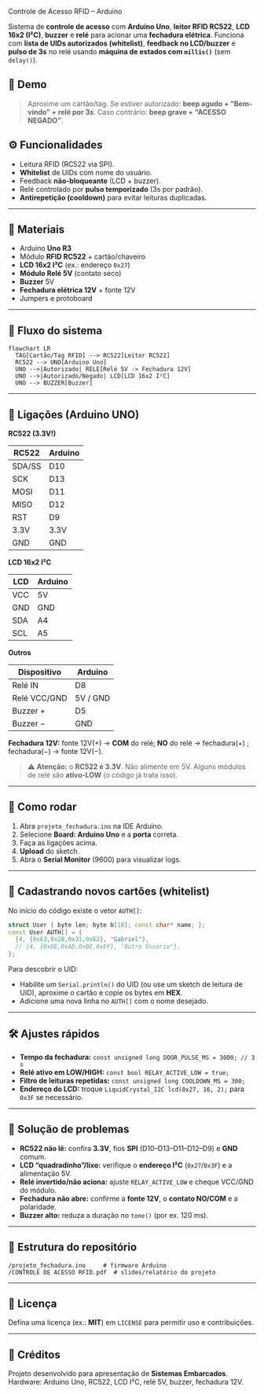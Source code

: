  Controle de Acesso RFID – Arduino

Sistema de **controle de acesso** com **Arduino Uno**, **leitor RFID RC522**, **LCD 16x2 (I²C)**, **buzzer** e **relé** para acionar uma **fechadura elétrica**.
Funciona com **lista de UIDs autorizados (whitelist)**, **feedback no LCD/buzzer** e **pulso de 3s** no relé usando **máquina de estados com `millis()`** (sem `delay()`).

## 🎥 Demo

> Aproxime um cartão/tag. Se estiver autorizado: **beep agudo + “Bem-vindo” + relé por 3s**. Caso contrário: **beep grave + “ACESSO NEGADO”**.

## ⚙️ Funcionalidades

* Leitura RFID (RC522 via SPI).
* **Whitelist** de UIDs com nome do usuário.
* Feedback **não-bloqueante** (LCD + buzzer).
* Relé controlado por **pulso temporizado** (3s por padrão).
* **Antirepetição (cooldown)** para evitar leituras duplicadas.

---

## 🧰 Materiais

* Arduino **Uno R3**
* Módulo **RFID RC522** + cartão/chaveiro
* **LCD 16x2 I²C** (ex.: endereço `0x27`)
* **Módulo Relé 5V** (contato seco)
* **Buzzer** 5V
* **Fechadura elétrica 12V** + fonte 12V
* Jumpers e protoboard

---

## 🧪 Fluxo do sistema

```mermaid
flowchart LR
  TAG[Cartão/Tag RFID] --> RC522[Leitor RC522]
  RC522 --> UNO[Arduino Uno]
  UNO -->|Autorizado| RELE[Relé 5V -> Fechadura 12V]
  UNO -->|Autorizado/Negado| LCD[LCD 16x2 I²C]
  UNO --> BUZZER[Buzzer]
```

---

## 🔌 Ligações (Arduino UNO)

**RC522 (3.3V!)**

| RC522  | Arduino |
| ------ | ------- |
| SDA/SS | D10     |
| SCK    | D13     |
| MOSI   | D11     |
| MISO   | D12     |
| RST    | D9      |
| 3.3V   | 3.3V    |
| GND    | GND     |

**LCD 16x2 I²C**

| LCD | Arduino |
| --- | ------- |
| VCC | 5V      |
| GND | GND     |
| SDA | A4      |
| SCL | A5      |

**Outros**

| Dispositivo  | Arduino  |
| ------------ | -------- |
| Relé IN      | D8       |
| Relé VCC/GND | 5V / GND |
| Buzzer +     | D5       |
| Buzzer −     | GND      |

**Fechadura 12V:** fonte 12V(+) → **COM** do relé; **NO** do relé → fechadura(+) ; fechadura(−) → fonte 12V(−).

> ⚠️ **Atenção:** o **RC522 é 3.3V**. Não alimente em 5V.
> Alguns módulos de relé são **ativo-LOW** (o código já trata isso).

---

## 🚀 Como rodar

1. Abra `projeto_fechadura.ino` na IDE Arduino.
2. Selecione **Board: Arduino Uno** e a **porta** correta.
3. Faça as ligações acima.
4. **Upload** do sketch.
5. Abra o **Serial Monitor** (9600) para visualizar logs.

---

## 👥 Cadastrando novos cartões (whitelist)

No início do código existe o vetor `AUTH[]`:

```cpp
struct User { byte len; byte b[10]; const char* name; };
const User AUTH[] = {
  {4, {0x63,0x2B,0x31,0xE2}, "Gabriel"},
  // {4, {0xDE,0xAD,0xBE,0xEF}, "Outro Usuario"},
};
```

Para descobrir o UID:

* Habilite um `Serial.println()` do UID (ou use um sketch de leitura de UID), aproxime o cartão e copie os bytes em **HEX**.
* Adicione uma nova linha no `AUTH[]` com o nome desejado.

---

## 🛠️ Ajustes rápidos

* **Tempo da fechadura:**
  `const unsigned long DOOR_PULSE_MS = 3000; // 3 s`
* **Relé ativo em LOW/HIGH:**
  `const bool RELAY_ACTIVE_LOW = true;`
* **Filtro de leituras repetidas:**
  `const unsigned long COOLDOWN_MS = 300;`
* **Endereço do LCD:** troque `LiquidCrystal_I2C lcd(0x27, 16, 2);` para `0x3F` se necessário.

---

## 🧯 Solução de problemas

* **RC522 não lê:** confira **3.3V**, fios **SPI** (D10–D13–D11–D12–D9) e **GND** comum.
* **LCD “quadradinho”/lixo:** verifique o **endereço I²C** (`0x27`/`0x3F`) e a alimentação 5V.
* **Relé invertido/não aciona:** ajuste `RELAY_ACTIVE_LOW` e cheque VCC/GND do módulo.
* **Fechadura não abre:** confirme a **fonte 12V**, o **contato NO/COM** e a polaridade.
* **Buzzer alto:** reduza a duração no `tone()` (por ex. 120 ms).

---

## 📂 Estrutura do repositório

```
/projeto_fechadura.ino     # firmware Arduino
/CONTROLE DE ACESSO RFID.pdf  # slides/relatório do projeto
```

---

## 📜 Licença

Defina uma licença (ex.: **MIT**) em `LICENSE` para permitir uso e contribuições.

---

## 🤝 Créditos

Projeto desenvolvido para apresentação de **Sistemas Embarcados**.
Hardware: Arduino Uno, RC522, LCD I²C, relé 5V, buzzer, fechadura 12V.
